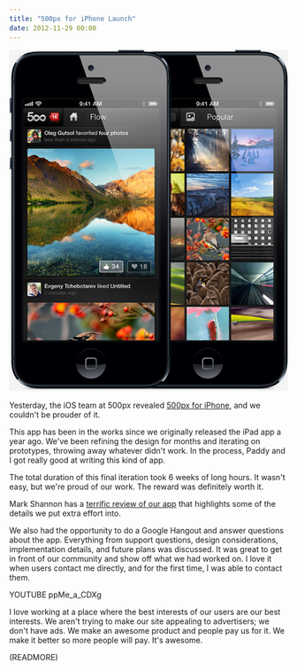 ```yaml
---
title: "500px for iPhone Launch"
date: 2012-11-29 00:00
---
```


![](/img/import/blog/bd52zm3crnqbbtb0af0nd1jyr39pov/B2CEC540C0804C9185F26A00B96923F5.jpg)

Yesterday, the iOS team at 500px revealed [500px for iPhone](http://500px.com/iPhone), and we couldn't be prouder of it.

This app has been in the works since we originally released the iPad app a year ago. We've been refining the design for months and iterating on prototypes, throwing away whatever didn't work. In the process, Paddy and I got really good at writing this kind of app.

The total duration of this final iteration took 6 weeks of long hours. It wasn't easy, but we're proud of our work. The reward was definitely worth it.

Mark Shannon has a [terrific review of our app](http://mkshft.ca/blog/archives/an-in-depth-look-500px-com-has-a-beautiful-new-iphone-app) that highlights some of the details we put extra effort into.

We also had the opportunity to do a Google Hangout and answer questions about the app. Everything from support questions, design considerations, implementation details, and future plans was discussed. It was great to get in front of our community and show off what we had worked on. I love it when users contact me directly, and for the first time, I was able to contact them.

YOUTUBE ppMe_a_CDXg

I love working at a place where the best interests of our users are our best interests. We aren't trying to make our site appealing to advertisers; we don't have ads. We make an awesome product and people pay us for it. We make it better so more people will pay. It's awesome.

(READMORE)
